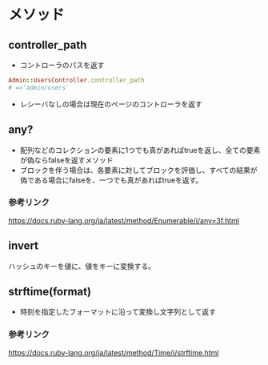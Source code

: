 # メソッド

## controller_path
- コントローラのパスを返す
```rb
Admin::UsersController.controller_path
# =>'admin/users'
```
- レシーバなしの場合は現在のページのコントローラを返す

## any?
- 配列などのコレクションの要素に1つでも真があればtrueを返し、全ての要素が偽ならfalseを返すメソッド
- ブロックを伴う場合は、各要素に対してブロックを評価し、すべての結果が偽である場合にfalseを、一つでも真があればtrueを返す。
### 参考リンク
  <https://docs.ruby-lang.org/ja/latest/method/Enumerable/i/any=3f.html>

## invert
ハッシュのキーを値に、値をキーに変換する。

## strftime(format)
- 時刻を指定したフォーマットに沿って変換し文字列として返す
### 参考リンク
<https://docs.ruby-lang.org/ja/latest/method/Time/i/strftime.html>